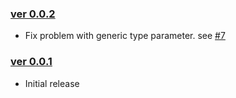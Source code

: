 ### [ver 0.0.2](https://github.com/shiraji/create-intent-inspection/releases/tag/v0.0.2)

* Fix problem with generic type parameter. see [#7](https://github.com/shiraji/create-intent-inspection/issues/7)

### [ver 0.0.1](https://github.com/shiraji/create-intent-inspection/releases/tag/v0.0.1)

* Initial release